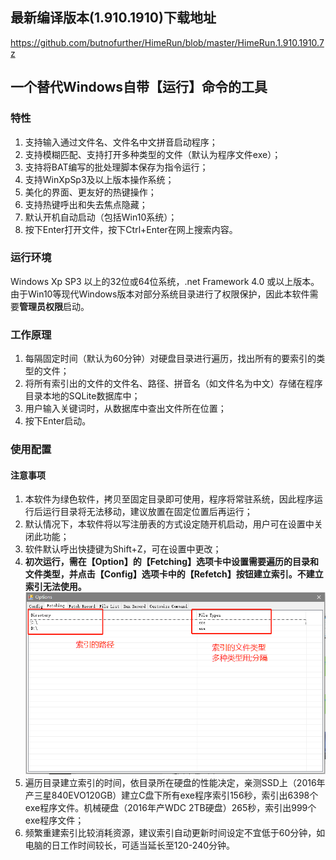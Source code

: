 ## 最新编译版本(1.910.1910)下载地址
https://github.com/butnofurther/HimeRun/blob/master/HimeRun.1.910.1910.7z
## 一个替代Windows自带【运行】命令的工具
### 特性
1. 支持输入通过文件名、文件名中文拼音启动程序；
2. 支持模糊匹配、支持打开多种类型的文件（默认为程序文件exe）；
3. 支持将BAT编写的批处理脚本保存为指令运行；
4. 支持WinXpSp3及以上版本操作系统；
5. 美化的界面、更友好的热键操作；
6. 支持热键呼出和失去焦点隐藏；
7. 默认开机自动启动（包括Win10系统）；
8. 按下Enter打开文件，按下Ctrl+Enter在网上搜索内容。
### 运行环境
Windows Xp SP3 以上的32位或64位系统，.net Framework 4.0 或以上版本。
由于Win10等现代Windows版本对部分系统目录进行了权限保护，因此本软件需要**管理员权限**启动。
### 工作原理
1. 每隔固定时间（默认为60分钟）对硬盘目录进行遍历，找出所有的要索引的类型的文件；
2. 将所有索引出的文件的文件名、路径、拼音名（如文件名为中文）存储在程序目录本地的SQLite数据库中；
3. 用户输入关键词时，从数据库中查出文件所在位置；
4. 按下Enter启动。
### 使用配置
#### 注意事项
1. 本软件为绿色软件，拷贝至固定目录即可使用，程序将常驻系统，因此程序运行后运行目录将无法移动，建议放置在固定位置后再运行；
2. 默认情况下，本软件将以写注册表的方式设定随开机启动，用户可在设置中关闭此功能；
3. 软件默认呼出快捷键为Shift+Z，可在设置中更改；
4. **初次运行，需在【Option】的【Fetching】选项卡中设置需要遍历的目录和文件类型，并点击【Config】选项卡中的【Refetch】按钮建立索引。不建立索引无法使用。**
![20191019134701](https://github.com/butnofurther/HimeRun/blob/master/README.image/20191019134701.png)
5. 遍历目录建立索引的时间，依目录所在硬盘的性能决定，亲测SSD上（2016年产三星840EVO120GB）建立C盘下所有exe程序索引156秒，索引出6398个exe程序文件。机械硬盘（2016年产WDC 2TB硬盘）265秒，索引出999个exe程序文件；
6. 频繁重建索引比较消耗资源，建议索引自动更新时间设定不宜低于60分钟，如电脑的日工作时间较长，可适当延长至120-240分钟。
